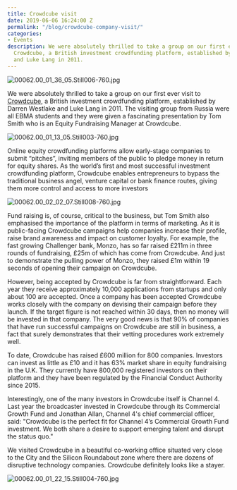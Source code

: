 ```yaml
---
title: Crowdcube visit
date: 2019-06-06 16:24:00 Z
permalink: "/blog/crowdcube-company-visit/"
categories:
- Events
description: We were absolutely thrilled to take a group on our first ever visit to
  Crowdcube, a British investment crowdfunding platform, established by Darren Westlake
  and Luke Lang in 2011.
---
```


![00062.00_01_36_05.Still006-760.jpg](/uploads/00062.00_01_36_05.Still006-760.jpg)

We were absolutely thrilled to take a group on our first ever visit to [Crowdcube](https://www.crowdcube.com/), a British investment crowdfunding platform, established by Darren Westlake and Luke Lang in 2011.  The visiting group from Russia were all EBMA students and they were given a fascinating presentation by Tom Smith who is an Equity Fundraising Manager at Crowdcube.

![00062.00_01_13_05.Still003-760.jpg](/uploads/00062.00_01_13_05.Still003-760.jpg)

Online equity crowdfunding platforms allow early-stage companies to submit “pitches”, inviting members of the public to pledge money in return for equity shares.  As the world’s first and most successful investment crowdfunding platform, Crowdcube enables entrepreneurs to bypass the traditional business angel, venture capital or bank finance routes, giving them more control and access to more investors

![00062.00_02_02_07.Still008-760.jpg](/uploads/00062.00_02_02_07.Still008-760.jpg)

Fund raising is, of course, critical to the business, but Tom Smith also emphasised the importance of the platform in terms of marketing.  As it is public-facing Crowdcube campaigns help companies increase their profile, raise brand awareness and impact on customer loyalty.  For example, the fast growing Challenger bank, Monzo, has so far raised £211m in three rounds of fundraising, £25m of which has come from Crowdcube.  And just to demonstrate the pulling power of Monzo, they raised £1m within 19 seconds of opening their campaign on Crowdcube.

However, being accepted by Crowdcube is far from straightforward.  Each year they receive approximately 10,000 applications from startups and only about 100 are accepted.  Once a company has been accepted Crowdcube works closely with the company on devising their campaign before they launch.  If the target figure is not reached within 30 days, then no money will be invested in that company.  The very good news is that 90% of companies that have run successful campaigns on Crowdcube are still in business, a fact that surely demonstrates that their vetting procedures work extremely well.

To date, Crowdcube has raised £600 million for 800 companies.  Investors can invest as little as £10 and it has 63% market share in equity fundraising in the U.K.  They currently have 800,000 registered investors on their platform and they have been regulated by the Financial Conduct Authority since 2015.

Interestingly, one of the many investors in Crowdcube itself is Channel 4.  Last year the broadcaster invested in Crowdcube through its Commercial Growth Fund and Jonathan Allan, Channel 4's chief commercial officer, said: "Crowdcube is the perfect fit for Channel 4’s Commercial Growth Fund investment. We both share a desire to support emerging talent and disrupt the status quo."

We visited Crowdcube in a beautiful co-working office situated very close to the City and the Silicon Roundabout zone where there are dozens of disruptive technology companies.  Crowdcube definitely looks like a stayer.

![00062.00_01_22_15.Still004-760.jpg](/uploads/00062.00_01_22_15.Still004-760.jpg)
